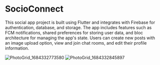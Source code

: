 # SocioConnect

This social app project is built using Flutter and integrates with Firebase for authentication, database, and storage. The app includes features such as FCM notifications, shared preferences for storing user data, and bloc architecture for managing the app's state.
Users can create new posts with an image upload option, view and join chat rooms, and edit their profile information. 

![PhotoGrid_1684332773580](https://github.com/Alyaatalaat28/SocialApp/assets/78979377/4d439dd0-411a-4d85-b688-a0f688d4196f)
![PhotoGrid_1684332845897](https://github.com/Alyaatalaat28/SocialApp/assets/78979377/f500ab61-49a4-4bd0-aaa2-2c181e04eb2a)


